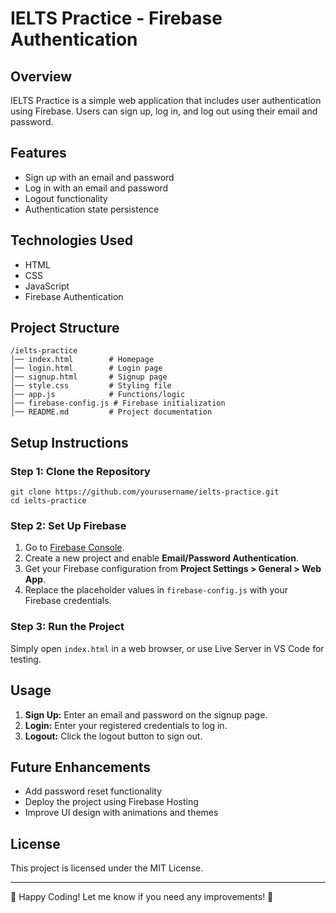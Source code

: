# IELTS Practice - Firebase Authentication

## Overview
IELTS Practice is a simple web application that includes user authentication using Firebase. Users can sign up, log in, and log out using their email and password.

## Features
- Sign up with an email and password
- Log in with an email and password
- Logout functionality
- Authentication state persistence

## Technologies Used
- HTML
- CSS
- JavaScript
- Firebase Authentication

## Project Structure
```
/ielts-practice
│── index.html        # Homepage
│── login.html        # Login page
│── signup.html       # Signup page
│── style.css         # Styling file
│── app.js            # Functions/logic
│── firebase-config.js # Firebase initialization
│── README.md         # Project documentation
```

## Setup Instructions
### Step 1: Clone the Repository
```
git clone https://github.com/yourusername/ielts-practice.git
cd ielts-practice
```

### Step 2: Set Up Firebase
1. Go to [Firebase Console](https://console.firebase.google.com/).
2. Create a new project and enable **Email/Password Authentication**.
3. Get your Firebase configuration from **Project Settings > General > Web App**.
4. Replace the placeholder values in `firebase-config.js` with your Firebase credentials.

### Step 3: Run the Project
Simply open `index.html` in a web browser, or use Live Server in VS Code for testing.

## Usage
1. **Sign Up:** Enter an email and password on the signup page.
2. **Login:** Enter your registered credentials to log in.
3. **Logout:** Click the logout button to sign out.

## Future Enhancements
- Add password reset functionality
- Deploy the project using Firebase Hosting
- Improve UI design with animations and themes

## License
This project is licensed under the MIT License.

---
🚀 Happy Coding! Let me know if you need any improvements! 🎯

